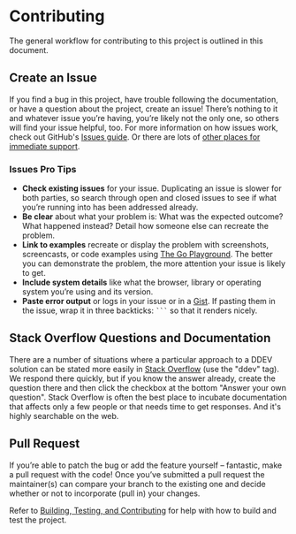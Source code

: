 # Contributing

The general workflow for contributing to this project is outlined in this document.

## Create an Issue

If you find a bug in this project, have trouble following the documentation, or have a question about the project, create an issue! There’s nothing to it and whatever issue you’re having, you’re likely not the only one, so others will find your issue helpful, too. For more information on how issues work, check out GitHub's [Issues guide](https://docs.github.com/en/issues/tracking-your-work-with-issues/about-issues). Or there are lots of [other places for immediate support](https://ddev.readthedocs.io/en/latest/users/support).

### Issues Pro Tips

- **Check existing issues** for your issue. Duplicating an issue is slower for both parties, so search through open and closed issues to see if what you’re running into has been addressed already.
- **Be clear** about what your problem is: What was the expected outcome? What happened instead? Detail how someone else can recreate the problem.
- **Link to examples** recreate or display the problem with screenshots, screencasts, or code examples using [The Go Playground](https://play.golang.org). The better you can demonstrate the problem, the more attention your issue is likely to get.
- **Include system details** like what the browser, library or operating system you’re using and its version.
- **Paste error output** or logs in your issue or in a [Gist](http://gist.github.com/). If pasting them in the issue, wrap it in three backticks: ` ``` ` so that it renders nicely.

## Stack Overflow Questions and Documentation

There are a number of situations where a particular approach to a DDEV solution can be stated more easily in [Stack Overflow](https://stackoverflow.com/tags/ddev) (use the "ddev" tag). We respond there quickly, but if you know the answer already, create the question there and then click the checkbox at the bottom "Answer your own question". Stack Overflow is often the best place to incubate documentation that affects only a few people or that needs time to get responses. And it's highly searchable on the web.

## Pull Request

If you’re able to patch the bug or add the feature yourself – fantastic, make a pull request with the code! Once you’ve submitted a pull request the maintainer(s) can compare your branch to the existing one and decide whether or not to incorporate (pull in) your changes.

Refer to [Building, Testing, and Contributing](docs/content/developers/building-contributing.md) for help with how to build and test the project.
